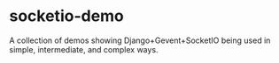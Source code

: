 socketio-demo
=============

A collection of demos showing Django+Gevent+SocketIO being used in simple, intermediate, and complex ways.
